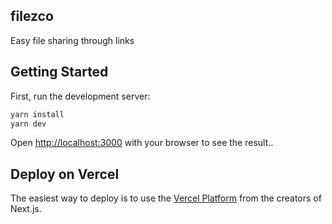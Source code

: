 ## filezco
Easy file sharing through links

## Getting Started

First, run the development server:

```bash
yarn install
yarn dev
```

Open [http://localhost:3000](http://localhost:3000) with your browser to see the result..

## Deploy on Vercel

The easiest way to deploy is to use the [Vercel Platform](https://vercel.com/new?utm_medium=default-template&filter=next.js&utm_source=create-next-app&utm_campaign=create-next-app-readme) from the creators of Next.js.
